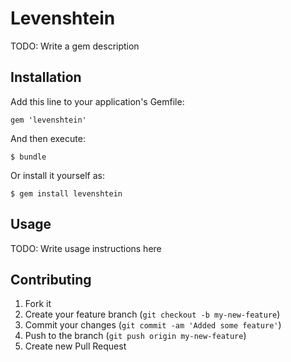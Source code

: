 # Levenshtein

TODO: Write a gem description

## Installation

Add this line to your application's Gemfile:

    gem 'levenshtein'

And then execute:

    $ bundle

Or install it yourself as:

    $ gem install levenshtein

## Usage

TODO: Write usage instructions here

## Contributing

1. Fork it
2. Create your feature branch (`git checkout -b my-new-feature`)
3. Commit your changes (`git commit -am 'Added some feature'`)
4. Push to the branch (`git push origin my-new-feature`)
5. Create new Pull Request

